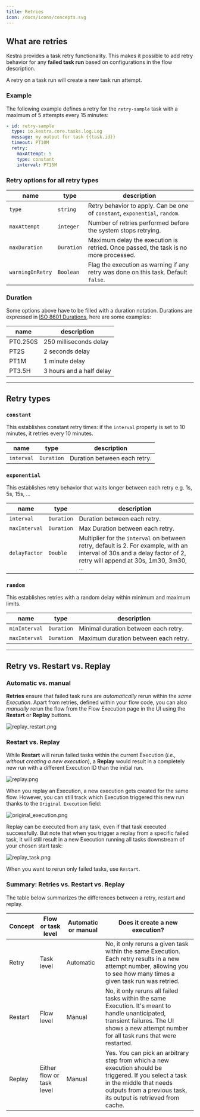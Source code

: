 ```yaml
---
title: Retries
icon: /docs/icons/concepts.svg
---
```


## What are retries

Kestra provides a task retry functionality. This makes it possible to add retry behavior for any **failed task run** based on configurations in the flow description.

A retry on a task run will create a new task run attempt.

### Example

The following example defines a retry for the `retry-sample` task with a maximum of 5 attempts every 15 minutes:

```yaml
- id: retry-sample
  type: io.kestra.core.tasks.log.Log
  message: my output for task {{task.id}}
  timeout: PT10M
  retry:
    maxAttempt: 5
    type: constant
    interval: PT15M
```

### Retry options for all retry types

| name | type | description |
| ---------- | ----------- | ----------- |
|`type`|`string`|Retry behavior to apply. Can be one of `constant`, `exponential`, `random`.|
|`maxAttempt`|`integer`|Number of retries performed before the system stops retrying.|
|`maxDuration`|`Duration`|Maximum delay the execution is retried. Once passed, the task is no more processed.|
|`warningOnRetry`|`Boolean`|Flag the execution as warning if any retry was done on this task. Default `false`.|

### Duration

Some options above have to be filled with a duration notation.
Durations are expressed in [ISO 8601 Durations](https://en.wikipedia.org/wiki/ISO_8601#Durations), here are some examples:

| name | description |
| ---------- | ----------- |
|PT0.250S|250 milliseconds delay|
|PT2S|2 seconds delay|
|PT1M|1 minute delay|
|PT3.5H|3 hours and a half delay|

---

## Retry types


### `constant`
This establishes constant retry times: if the `interval` property is set to 10 minutes, it retries every 10 minutes.

| name | type | description |
| ---------- | ----------- | ----------- |
|`interval`|`Duration`|Duration between each retry.|

### `exponential`
This establishes retry behavior that waits longer between each retry e.g. 1s, 5s, 15s, ...

| name | type | description |
| ---------- | ----------- | ----------- |
|`interval`|`Duration`|Duration between each retry.|
|`maxInterval`|`Duration`|Max Duration between each retry.|
|`delayFactor`|`Double`|Multiplier for the `interval` on between retry, default is 2. For example, with an interval of 30s and a delay factor of 2, retry will append at 30s, 1m30, 3m30, ... |

### `random`
This establishes retries with a random delay within minimum and maximum limits.

| name | type | description |
| ---------- | ----------- | ----------- |
|`minInterval`|`Duration`|Minimal duration between each retry.|
|`maxInterval`|`Duration`|Maximum duration between each retry.|

---

## Retry vs. Restart vs. Replay

### Automatic vs. manual
**Retries** ensure that failed task runs are *automatically* rerun within the *same Execution*. Apart from retries, defined within your flow code, you can also *manually* rerun the flow from the Flow Execution page in the UI using the **Restart** or **Replay** buttons.

![replay_restart.png](/docs/developer-guide/failure/replay_restart.png)

### Restart vs. Replay

While **Restart** will rerun failed tasks within the current Execution (*i.e., without creating a new execution*), a **Replay** would result in a completely new run with a different Execution ID than the initial run.

![replay.png](/docs/developer-guide/failure/replay.png)

When you replay an Execution, a new execution gets created for the same flow. However, you can still track which Execution triggered this new run thanks to the `Original Execution` field:

![original_execution.png](/docs/developer-guide/failure/original_execution.png)

Replay can be executed from any task, even if that task executed successfully.
But note that when you trigger a replay from a specific failed task, it will still result in a new Execution running all tasks downstream of your chosen start task:

![replay_task.png](/docs/developer-guide/failure/replay_task.png)

When you want to rerun only failed tasks, use `Restart`.


### Summary: Retries vs. Restart vs. Replay

The table below summarizes the differences between a retry, restart and replay.

| Concept | Flow or task level | Automatic or manual | Does it create a new execution? |
| --- | --- | --- | --- |
| Retry | Task level | Automatic | No, it only reruns a given task within the same Execution. Each retry results in a new attempt number, allowing you to see how many times a given task run was retried. |
| Restart | Flow level | Manual | No, it only reruns all failed tasks within the same Execution. It's meant to handle unanticipated, transient failures. The UI shows a new attempt number for all task runs that were restarted. |
| Replay | Either flow or task level | Manual | Yes. You can pick an arbitrary step from which a new execution should be triggered. If you select a task in the middle that needs outputs from a previous task, its output is retrieved from cache. |

